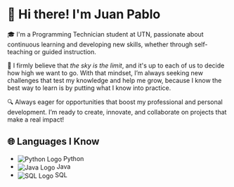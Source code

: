 <h1>👋 Hi there! I'm Juan Pablo</h1>

<p>🎓 I'm a Programming Technician student at UTN, passionate about continuous learning and developing new skills, whether through self-teaching or guided instruction.</p>

<p>🚀 I firmly believe that <em>the sky is the limit</em>, and it's up to each of us to decide how high we want to go. With that mindset, I’m always seeking new challenges that test my knowledge and help me grow, because I know the best way to learn is by putting what I know into practice.</p>

<p>🔍 Always eager for opportunities that boost my professional and personal development. I’m ready to create, innovate, and collaborate on projects that make a real impact!</p>

<h2>🌐 Languages I Know</h2>
<ul>
  <li>
    <img src="https://via.placeholder.com/30" alt="Python Logo" style="vertical-align: middle;"> Python
  </li>
  <li>
    <img src="https://via.placeholder.com/30" alt="Java Logo" style="vertical-align: middle;"> Java
  </li>
  <li>
    <img src="https://via.placeholder.com/30" alt="SQL Logo" style="vertical-align: middle;"> SQL
  </li>
</ul>
